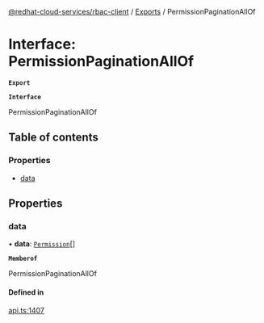[@redhat-cloud-services/rbac-client](../README.md) / [Exports](../modules.md) / PermissionPaginationAllOf

# Interface: PermissionPaginationAllOf

**`Export`**

**`Interface`**

PermissionPaginationAllOf

## Table of contents

### Properties

- [data](PermissionPaginationAllOf.md#data)

## Properties

### data

• **data**: [`Permission`](Permission.md)[]

**`Memberof`**

PermissionPaginationAllOf

#### Defined in

[api.ts:1407](https://github.com/mkholjuraev/javascript-clients/blob/master/packages/rbac/api.ts#L1407)
